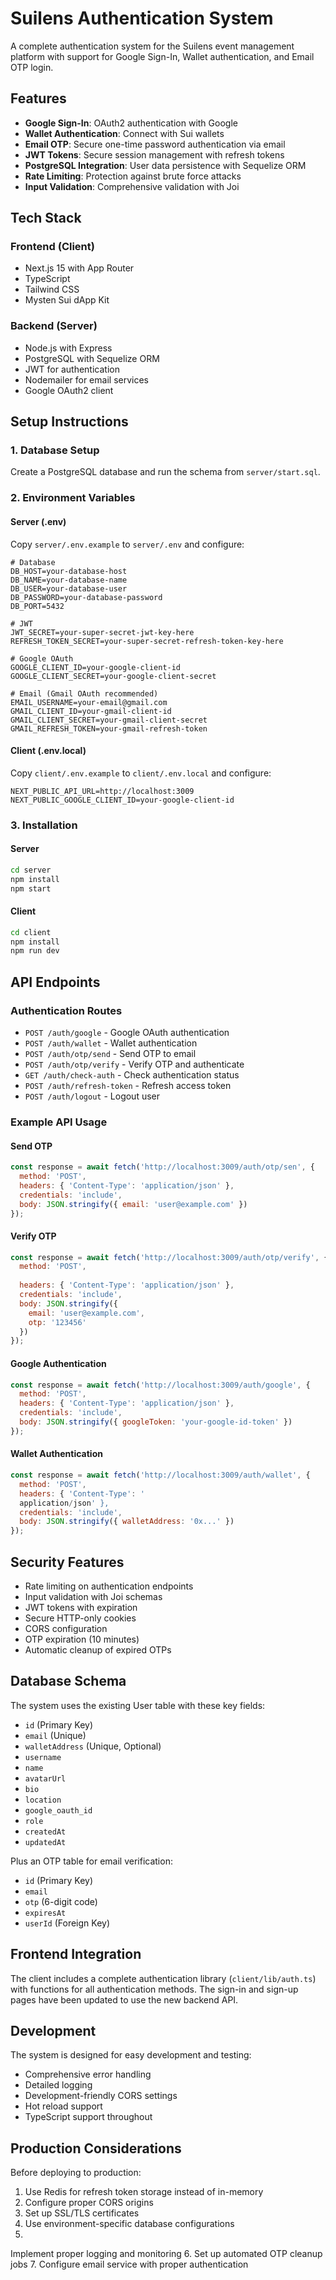# Suilens Authentication System

A complete authentication system for the Suilens event management platform with support for Google Sign-In, Wallet authentication, and Email OTP login.

## Features

- **Google Sign-In**: OAuth2 authentication with Google
- **Wallet Authentication**: Connect with Sui wallets
- **Email OTP**: Secure one-time password authentication via email
- **JWT Tokens**: Secure session management with refresh tokens
- **PostgreSQL Integration**: User data persistence with Sequelize ORM
- **Rate Limiting**: Protection against brute force attacks
- **Input Validation**: Comprehensive validation with Joi

## Tech Stack

### Frontend (Client)
- Next.js 15 with App Router
- TypeScript
- Tailwind CSS
- Mysten Sui dApp Kit

### Backend (Server)
- Node.js with Express
- PostgreSQL with Sequelize ORM
- JWT for authentication
- Nodemailer for email services
- Google OAuth2 client

## Setup Instructions

### 1. Database Setup

Create a PostgreSQL database and run the schema from `server/start.sql`.

### 2. Environment Variables

#### Server (.env)
Copy `server/.env.example` to `server/.env` and configure:

```env
# Database
DB_HOST=your-database-host
DB_NAME=your-database-name
DB_USER=your-database-user
DB_PASSWORD=your-database-password
DB_PORT=5432

# JWT
JWT_SECRET=your-super-secret-jwt-key-here
REFRESH_TOKEN_SECRET=your-super-secret-refresh-token-key-here

# Google OAuth
GOOGLE_CLIENT_ID=your-google-client-id
GOOGLE_CLIENT_SECRET=your-google-client-secret

# Email (Gmail OAuth recommended)
EMAIL_USERNAME=your-email@gmail.com
GMAIL_CLIENT_ID=your-gmail-client-id
GMAIL_CLIENT_SECRET=your-gmail-client-secret
GMAIL_REFRESH_TOKEN=your-gmail-refresh-token
```

#### Client (.env.local)
Copy `client/.env.example` to `client/.env.local` and configure:

```env
NEXT_PUBLIC_API_URL=http://localhost:3009
NEXT_PUBLIC_GOOGLE_CLIENT_ID=your-google-client-id
```

### 3. Installation

#### Server
```bash
cd server
npm install
npm start
```

#### Client
```bash
cd client
npm install
npm run dev
```

## API Endpoints

### Authentication Routes

- `POST /auth/google` - Google OAuth authentication
- `POST /auth/wallet` - Wallet authentication
- `POST /auth/otp/send` - Send OTP to email
- `POST /auth/otp/verify` - Verify OTP and authenticate
- `GET /auth/check-auth` - Check authentication status
- `POST /auth/refresh-token` - Refresh access token
- `POST /auth/logout` - Logout user

### Example API Usage

#### Send OTP
```javascript
const response = await fetch('http://localhost:3009/auth/otp/sen', {
  method: 'POST',
  headers: { 'Content-Type': 'application/json' },
  credentials: 'include',
  body: JSON.stringify({ email: 'user@example.com' })
});
```

#### Verify OTP
```javascript
const response = await fetch('http://localhost:3009/auth/otp/verify', {
  method: 'POST',
  
  headers: { 'Content-Type': 'application/json' },
  credentials: 'include',
  body: JSON.stringify({ 
    email: 'user@example.com', 
    otp: '123456' 
  })
});
```

#### Google Authentication
```javascript
const response = await fetch('http://localhost:3009/auth/google', {
  method: 'POST',
  headers: { 'Content-Type': 'application/json' },
  credentials: 'include',
  body: JSON.stringify({ googleToken: 'your-google-id-token' })
});
```

#### Wallet Authentication
```javascript
const response = await fetch('http://localhost:3009/auth/wallet', {
  method: 'POST',
  headers: { 'Content-Type': '
  application/json' },
  credentials: 'include',
  body: JSON.stringify({ walletAddress: '0x...' })
});
```

## Security Features

- Rate limiting on authentication endpoints
- Input validation with Joi schemas
- JWT tokens with expiration
- Secure HTTP-only cookies
- CORS configuration
- OTP expiration (10 minutes)
- Automatic cleanup of expired OTPs

## Database Schema

The system uses the existing User table with these key fields:
- `id` (Primary Key)
- `email` (Unique)
- `walletAddress` (Unique, Optional)
- `username`
- `name`
- `avatarUrl`
- `bio`
- `location`
- `google_oauth_id`
- `role`
- `createdAt`
- `updatedAt`

Plus an OTP table for email verification:
- `id` (Primary Key)
- `email`
- `otp` (6-digit code)
- `expiresAt`
- `userId` (Foreign Key)

## Frontend Integration

The client includes a complete authentication library (`client/lib/auth.ts`) with functions for all authentication methods. The sign-in and sign-up pages have been updated to use the new backend API.

## Development

The system is designed for easy development and testing:
- Comprehensive error handling
- Detailed logging
- Development-friendly CORS settings
- Hot reload support
- TypeScript support throughout

## Production Considerations

Before deploying to production:
1. Use Redis for refresh token storage instead of in-memory
2. Configure proper CORS origins
3. Set up SSL/TLS certificates
4. Use environment-specific database configurations
5.
 Implement proper logging and monitoring
6. Set up automated OTP cleanup jobs
7. Configure email service with proper authentication